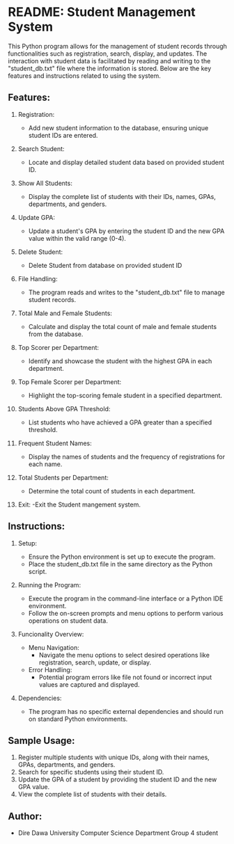 # README: Student Management System

This Python program allows for the management of student records through functionalities such as registration, search, display, and updates. The interaction with student data is facilitated by reading and writing to the "student_db.txt" file where the information is stored. Below are the key features and instructions related to using the system.
## Features:
1. Registration:
    - Add new student information to the database, ensuring unique student IDs are entered.
2. Search Student:
    - Locate and display detailed student data based on provided student ID.
3. Show All Students:
    - Display the complete list of students with their IDs, names, GPAs, departments, and genders.
4. Update GPA:
   - Update a student's GPA by entering the student ID and the new GPA value within the valid range (0-4).
5. Delete Student:
    - Delete Student from database on provided student ID
   
6. File Handling:
    - The program reads and writes to the "student_db.txt" file to manage student records.
7. Total Male and Female Students:
    - Calculate and display the total count of male and female students from the database.
8. Top Scorer per Department:
   - Identify and showcase the student with the highest GPA in each department.
9. Top Female Scorer per Department:
   - Highlight the top-scoring female student in a specified department.
10. Students Above GPA Threshold:
    - List students who have achieved a GPA greater than a specified threshold.
   
11. Frequent Student Names:
    - Display the names of students and the frequency of registrations for each name.
12. Total Students per Department:
    - Determine the total count of students in each department.
13. Exit:
    -Exit the Student mangement system.
     

## Instructions:
1. Setup:
    - Ensure the Python environment is set up to execute the program.
    - Place the student_db.txt file in the same directory as the Python script.

2. Running the Program:
    - Execute the program in the command-line interface or a Python IDE environment.
    - Follow the on-screen prompts and menu options to perform various operations on student data.

3. Funcionality Overview:
    - Menu Navigation:
        - Navigate the menu options to select desired operations like registration, search, update, or display.
    - Error Handling:
        - Potential program errors like file not found or incorrect input values are captured and displayed.

4. Dependencies:
    - The program has no specific external dependencies and should run on standard Python environments.

## Sample Usage:
1. Register multiple students with unique IDs, along with their names, GPAs, departments, and genders.
2. Search for specific students using their student ID.
3. Update the GPA of a student by providing the student ID and the new GPA value.
4. View the complete list of students with their details.

## Author:
- Dire Dawa University Computer Science Department Group 4 student

